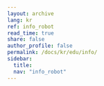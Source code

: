 ```yaml
---
layout: archive
lang: kr
ref: info_robot
read_time: true
share: false
author_profile: false
permalink: /docs/kr/edu/info/
sidebar:
  title:
  nav: "info_robot"
---
```

